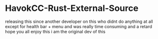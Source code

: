 # HavokCC-Rust-External-Source
releasing this since another developer on this who didnt do anything at all except for health bar  + menu and was really time consuming and a retard hope you all enjoy this i am the original dev of this 

